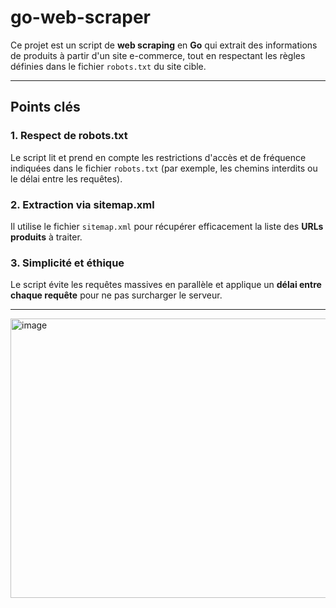 # **go-web-scraper**

Ce projet est un script de **web scraping** en **Go** qui extrait des informations de produits à partir d'un site e-commerce, tout en respectant les règles définies dans le fichier `robots.txt` du site cible.

---

## **Points clés**

### **1. Respect de robots.txt**
Le script lit et prend en compte les restrictions d'accès et de fréquence indiquées dans le fichier `robots.txt` (par exemple, les chemins interdits ou le délai entre les requêtes).

### **2. Extraction via sitemap.xml**
Il utilise le fichier `sitemap.xml` pour récupérer efficacement la liste des **URLs produits** à traiter.

### **3. Simplicité et éthique**
Le script évite les requêtes massives en parallèle et applique un **délai entre chaque requête** pour ne pas surcharger le serveur.

---
<img width="802" height="447" alt="image" src="https://github.com/user-attachments/assets/698e262d-0e7d-4be3-9def-841dde8ceec5" />
